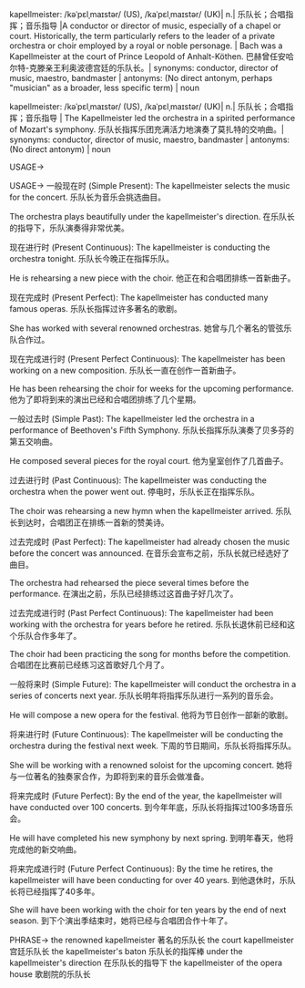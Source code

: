 kapellmeister: /kəˈpɛlˌmaɪstər/ (US), /kaˈpɛlˌmaɪstər/ (UK)| n.| 乐队长；合唱指挥；音乐指导 |A conductor or director of music, especially of a chapel or court.  Historically, the term particularly refers to the leader of a private orchestra or choir employed by a royal or noble personage. | Bach was a Kapellmeister at the court of Prince Leopold of Anhalt-Köthen. 巴赫曾任安哈尔特-克滕亲王利奥波德宫廷的乐队长。| synonyms: conductor, director of music, maestro, bandmaster | antonyms:  (No direct antonym, perhaps "musician" as a broader, less specific term) | noun

kapellmeister: /kəˈpɛlˌmaɪstər/ (US), /kaˈpɛlˌmaɪstər/ (UK)| n.| 乐队长；合唱指挥；音乐指导 | The Kapellmeister led the orchestra in a spirited performance of Mozart's symphony. 乐队长指挥乐团充满活力地演奏了莫扎特的交响曲。| synonyms: conductor, director of music, maestro, bandmaster | antonyms: (No direct antonym) | noun


USAGE->

USAGE->
一般现在时 (Simple Present):
The kapellmeister selects the music for the concert. 乐队长为音乐会挑选曲目。

The orchestra plays beautifully under the kapellmeister's direction. 在乐队长的指导下，乐队演奏得非常优美。

现在进行时 (Present Continuous):
The kapellmeister is conducting the orchestra tonight. 乐队长今晚正在指挥乐队。

He is rehearsing a new piece with the choir. 他正在和合唱团排练一首新曲子。

现在完成时 (Present Perfect):
The kapellmeister has conducted many famous operas. 乐队长指挥过许多著名的歌剧。

She has worked with several renowned orchestras. 她曾与几个著名的管弦乐队合作过。

现在完成进行时 (Present Perfect Continuous):
The kapellmeister has been working on a new composition. 乐队长一直在创作一首新曲子。

He has been rehearsing the choir for weeks for the upcoming performance.  他为了即将到来的演出已经和合唱团排练了几个星期。

一般过去时 (Simple Past):
The kapellmeister led the orchestra in a performance of Beethoven's Fifth Symphony. 乐队长指挥乐队演奏了贝多芬的第五交响曲。

He composed several pieces for the royal court. 他为皇室创作了几首曲子。

过去进行时 (Past Continuous):
The kapellmeister was conducting the orchestra when the power went out.  停电时，乐队长正在指挥乐队。

The choir was rehearsing a new hymn when the kapellmeister arrived. 乐队长到达时，合唱团正在排练一首新的赞美诗。

过去完成时 (Past Perfect):
The kapellmeister had already chosen the music before the concert was announced. 在音乐会宣布之前，乐队长就已经选好了曲目。

The orchestra had rehearsed the piece several times before the performance. 在演出之前，乐队已经排练过这首曲子好几次了。

过去完成进行时 (Past Perfect Continuous):
The kapellmeister had been working with the orchestra for years before he retired. 乐队长退休前已经和这个乐队合作多年了。

The choir had been practicing the song for months before the competition. 合唱团在比赛前已经练习这首歌好几个月了。

一般将来时 (Simple Future):
The kapellmeister will conduct the orchestra in a series of concerts next year.  乐队长明年将指挥乐队进行一系列的音乐会。

He will compose a new opera for the festival. 他将为节日创作一部新的歌剧。

将来进行时 (Future Continuous):
The kapellmeister will be conducting the orchestra during the festival next week. 下周的节日期间，乐队长将指挥乐队。

She will be working with a renowned soloist for the upcoming concert. 她将与一位著名的独奏家合作，为即将到来的音乐会做准备。


将来完成时 (Future Perfect):
By the end of the year, the kapellmeister will have conducted over 100 concerts. 到今年年底，乐队长将指挥过100多场音乐会。

He will have completed his new symphony by next spring. 到明年春天，他将完成他的新交响曲。

将来完成进行时 (Future Perfect Continuous):
By the time he retires, the kapellmeister will have been conducting for over 40 years. 到他退休时，乐队长将已经指挥了40多年。

She will have been working with the choir for ten years by the end of next season. 到下个演出季结束时，她将已经与合唱团合作十年了。


PHRASE->
the renowned kapellmeister  著名的乐队长
the court kapellmeister 宫廷乐队长
the kapellmeister's baton  乐队长的指挥棒
under the kapellmeister's direction 在乐队长的指导下
the kapellmeister of the opera house 歌剧院的乐队长
